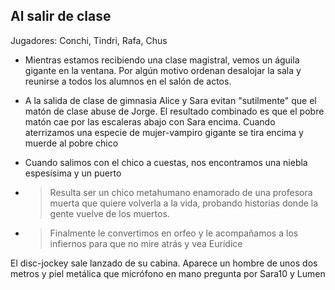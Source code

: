 ## **Al salir de clase**

Jugadores: Conchi, Tindri, Rafa, Chus

  * Mientras estamos recibiendo una clase magistral, vemos un águila gigante en la ventana. Por algún motivo ordenan desalojar la sala y reunirse a todos los alumnos en el salón de actos.  
  * A la salida de clase de gimnasia Alice y Sara evitan "sutilmente" que el matón de clase abuse de Jorge. El resultado combinado es que el pobre matón cae por las escaleras abajo con Sara encima. Cuando aterrizamos una especie de mujer-vampiro gigante se tira encima y muerde al pobre chico  
  * Cuando salimos con el chico a cuestas, nos encontramos una niebla espesísima y un puerto

  * > Resulta ser un chico metahumano enamorado de una profesora muerta que quiere volverla a la vida, probando historias donde la gente vuelve de los muertos.

  * > Finalmente le convertimos en orfeo y le acompañamos a los infiernos para que no mire atrás y vea Eurídice

El disc-jockey sale lanzado de su cabina. Aparece un hombre de unos dos metros y piel metálica que micrófono en mano pregunta por Sara10 y Lumen

